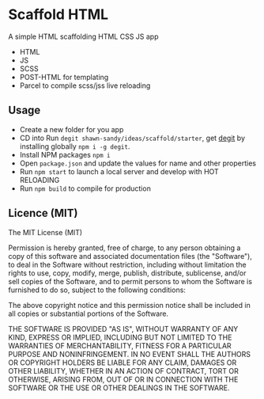 # Scaffold HTML

A simple HTML scaffolding HTML CSS JS app

- HTML
- JS
- SCSS
- POST-HTML for templating
- Parcel to compile scss/jss live reloading

## Usage

- Create a new folder for you app
- CD into Run `degit shawn-sandy/ideas/scaffold/starter`, get [degit](https://github.com/Rich-Harris/degit) by installing globally `npm i -g degit`.
- Install NPM packages `npm i`
- Open `package.json` and update the values for name and other properties
- Run `npm start` to launch a local server and develop with HOT RELOADING
- Run `npm build` to compile for production

## Licence (MIT)

The MIT License (MIT)

Permission is hereby granted, free of charge, to any person obtaining a copy of this software and associated documentation files (the "Software"), to deal in the Software without restriction, including without limitation the rights to use, copy, modify, merge, publish, distribute, sublicense, and/or sell copies of the Software, and to permit persons to whom the Software is furnished to do so, subject to the following conditions:

The above copyright notice and this permission notice shall be included in all copies or substantial portions of the Software.

THE SOFTWARE IS PROVIDED "AS IS", WITHOUT WARRANTY OF ANY KIND, EXPRESS OR IMPLIED, INCLUDING BUT NOT LIMITED TO THE WARRANTIES OF MERCHANTABILITY, FITNESS FOR A PARTICULAR PURPOSE AND NONINFRINGEMENT. IN NO EVENT SHALL THE AUTHORS OR COPYRIGHT HOLDERS BE LIABLE FOR ANY CLAIM, DAMAGES OR OTHER LIABILITY, WHETHER IN AN ACTION OF CONTRACT, TORT OR OTHERWISE, ARISING FROM, OUT OF OR IN CONNECTION WITH THE SOFTWARE OR THE USE OR OTHER DEALINGS IN THE SOFTWARE.
